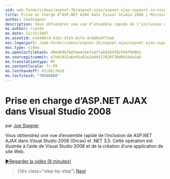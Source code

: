 ```yaml
---
uid: web-forms/videos/aspnet-35/aspnet-ajax/aspnet-ajax-support-in-visual-studio-2008
title: Prise en charge d’ASP.NET AJAX dans Visual Studio 2008 | Microsoft Docs
author: JoeStagner
description: Vous obtiendrez une vue d’ensemble rapide de l’inclusion de ASP.NET AJAX dans Visual Studio 2008 (Orcas) et .NET 3,5. Cette opération est illustrée à l’aide de Visual Studio...
ms.author: riande
ms.date: 11/15/2007
ms.assetid: e18480cd-432c-47e5-bcfe-4cb86ebf73ab
msc.legacyurl: /web-forms/videos/aspnet-35/aspnet-ajax/aspnet-ajax-support-in-visual-studio-2008
msc.type: video
ms.openlocfilehash: d90d69b7b03de4cb6fedffab83d4f82fd4f9d0b1
ms.sourcegitcommit: e7e91932a6e91a63e2e46417626f39d6b244a3ab
ms.translationtype: MT
ms.contentlocale: fr-FR
ms.lasthandoff: 03/06/2020
ms.locfileid: "78566800"
---
```

# <a name="aspnet-ajax-support-in-visual-studio-2008"></a>Prise en charge d’ASP.NET AJAX dans Visual Studio 2008

par [Joe Stagner](https://github.com/JoeStagner)

Vous obtiendrez une vue d’ensemble rapide de l’inclusion de ASP.NET AJAX dans Visual Studio 2008 (Orcas) et .NET 3,5. Cette opération est illustrée à l’aide de Visual Studio 2008 et de la création d’une application de site Web.

[&#9654;Regarder la vidéo (9 minutes)](https://channel9.msdn.com/Blogs/ASP-NET-Site-Videos/aspnet-ajax-support-in-visual-studio-2008)

> [!div class="step-by-step"]
> [Next](adding-ajax-functionality-to-an-existing-aspnet-page.md)

